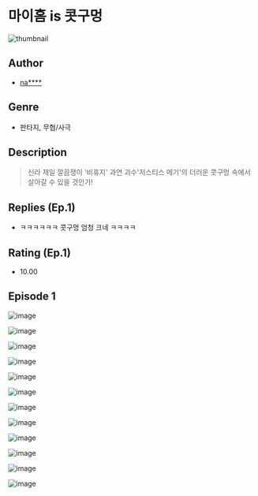 # 마이홈 is 콧구멍
![thumbnail](https://image-comic.pstatic.net/user_contents_data/challenge_comic/2023/05/24/324275/upload_4063991116182467894_480x623.jpeg)

## Author
- [na****](https://comic.naver.com/artistTitle?id=324275)

## Genre
- 판타지, 무협/사극

## Description
> 신라 제일 깔끔쟁이 '비휴지' 과연 괴수'저스티스 메기'의 더러운 콧구멍 속에서 살아갈 수 있을 것인가!

## Replies (Ep.1)
- ㅋㅋㅋㅋㅋㅋ 콧구멍 엄청 크네 ㅋㅋㅋㅋ

## Rating (Ep.1)
- 10.00

## Episode 1
![image](https://image-comic.pstatic.net/user_contents_data/challenge_comic/2023/05/24/324275/upload_7089571129072313648.jpeg)

![image](https://image-comic.pstatic.net/user_contents_data/challenge_comic/2023/05/24/324275/upload_3906086771635533874.jpeg)

![image](https://image-comic.pstatic.net/user_contents_data/challenge_comic/2023/05/24/324275/upload_7233681717993224545.jpeg)

![image](https://image-comic.pstatic.net/user_contents_data/challenge_comic/2023/05/24/324275/upload_3702580544651277158.jpeg)

![image](https://image-comic.pstatic.net/user_contents_data/challenge_comic/2023/05/24/324275/upload_3761121842215203937.jpeg)

![image](https://image-comic.pstatic.net/user_contents_data/challenge_comic/2023/05/24/324275/upload_7089337835022006113.jpeg)

![image](https://image-comic.pstatic.net/user_contents_data/challenge_comic/2023/05/24/324275/upload_3559026991483348323.jpeg)

![image](https://image-comic.pstatic.net/user_contents_data/challenge_comic/2023/05/24/324275/upload_3906091165420643940.jpeg)

![image](https://image-comic.pstatic.net/user_contents_data/challenge_comic/2023/05/24/324275/upload_3703194969790691380.jpeg)

![image](https://image-comic.pstatic.net/user_contents_data/challenge_comic/2023/05/24/324275/upload_7161628728176567607.jpeg)

![image](https://image-comic.pstatic.net/user_contents_data/challenge_comic/2023/05/24/324275/upload_3977584886792217650.jpeg)

![image](https://image-comic.pstatic.net/user_contents_data/challenge_comic/2023/05/24/324275/upload_3762251928943223601.jpeg)
